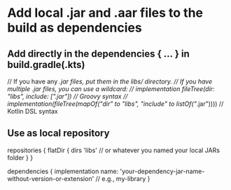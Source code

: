 # Add local .jar and .aar files to the build as dependencies

## Add directly in the dependencies { ... } in build.gradle(.kts)

// If you have any *.jar files, put them in the libs/ directory.
// If you have multiple *.jar files, you can use a wildcard:
// implementation fileTree(dir: "libs", include: ["*.jar"]) // Groovy syntax
// implementation(fileTree(mapOf("dir" to "libs", "include" to listOf("*.jar")))) // Kotlin DSL syntax

## Use as local repository

repositories {
    flatDir {
        dirs 'libs' // or whatever you named your local JARs folder
    }
}

dependencies {
    implementation name: 'your-dependency-jar-name-without-version-or-extension' // e.g., my-library
}

